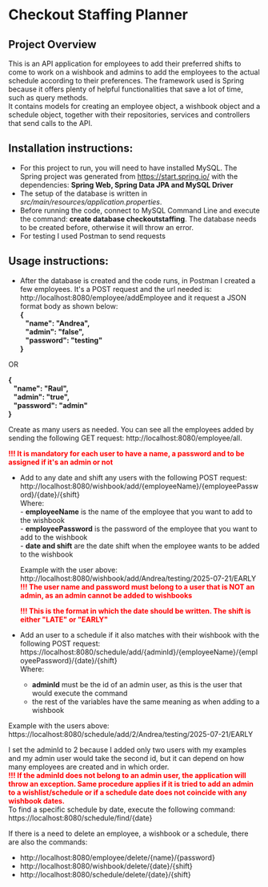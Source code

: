 # Checkout Staffing Planner

## Project Overview
This is an API application for employees to add their preferred shifts to come to work on a wishbook and admins to add the employees to the actual schedule according to their preferences.
The framework used is Spring because it offers plenty of helpful functionalities that save a lot of time, such as query methods.  
It contains models for creating an employee object, a wishbook object and a schedule object, together with their repositories, services and controllers that send calls to the API.
## Installation instructions:
- For this project to run, you will need to have installed MySQL. The Spring project was generated from https://start.spring.io/ with the dependencies: **Spring Web, Spring Data JPA and MySQL Driver**  
- The setup of the database is written in _src/main/resources/application.properties_.  
- Before running the code, connect to MySQL Command Line and execute the command: **create database checkoutstaffing**. The database needs to be created before, otherwise it will throw an error.
- For testing I used Postman to send requests
## Usage instructions:
- After the database is created and the code runs, in Postman I created a few employees. It's a POST request and the url needed is: http://localhost:8080/employee/addEmployee and it request a JSON format body as shown below:  
**{  
  &ensp; "name": "Andrea",  
  &ensp; "admin": "false",  
  &ensp; "password": "testing"  
}**

OR

**{  
&ensp; "name": "Raul",  
&ensp; "admin": "true",  
&ensp; "password": "admin"  
}**

Create as many users as needed. You can see all the employees added by sending the following GET request: http://localhost:8080/employee/all.


**<span style="color: red;">!!! It is mandatory for each user to have a name, a password and to be assigned if it's an admin or not
</span>**

- Add to any date and shift any users with the following POST request: http://localhost:8080/wishbook/add/{employeeName}/{employeePassword}/{date}/{shift}  
  Where:    
      - **employeeName** is the name of the employee that you want to add to the wishbook  
      - **employeePassword** is the password of the employee that you want to add to the wishbook  
      - **date and shift** are the date shift when the employee wants to be added to the wishbook


  Example with the user above:  
    http://localhost:8080/wishbook/add/Andrea/testing/2025-07-21/EARLY  
  **<span style="color: red;">!!! The user name and password must belong to a user that is NOT an admin, as an admin cannot be added to wishbooks</span>**



  **<span style="color: red;">!!! This is the format in which the date should be written. The shift is either "LATE" or "EARLY" </span>**  

- Add an user to a schedule if it also matches with their wishbook with the following POST request: https://localhost:8080/schedule/add/{adminId}/{employeeName}/{employeePassword}/{date}/{shift}  
 Where: 
     - **adminId** must be the id of an admin user, as this is the user that would execute the command
     - the rest of the variables have the same meaning as when adding to a wishbook
  
Example with the users above:  
https://localhost:8080/schedule/add/2/Andrea/testing/2025-07-21/EARLY

I set the adminId to 2 because I added only two users with my examples and my admin user would take the second id, but it can depend on how many employees are created and in which order.  
**<span style="color: red;">!!! If the adminId does not belong to an admin user, the application will throw an exception. Same procedure applies if it is tried to add an admin to a wishlist/schedule or if a schedule date does not coincide with any wishbook dates. </span>**    
To find a specific schedule by date, execute the following command: https://localhost:8080/schedule/find/{date}



If there is a need to delete an employee, a wishbook or a schedule, there are also the commands:  
- http://localhost:8080/employee/delete/{name}/{password}
- http://localhost:8080/wishbook/delete/{date}/{shift}  
- http://localhost:8080/schedule/delete/{date}/{shift}






  
